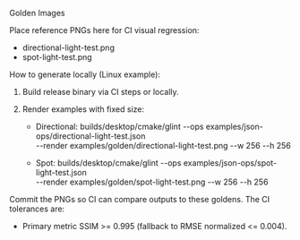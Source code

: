 Golden Images

Place reference PNGs here for CI visual regression:

- directional-light-test.png
- spot-light-test.png

How to generate locally (Linux example):

1) Build release binary via CI steps or locally.
2) Render examples with fixed size:

   - Directional:
     builds/desktop/cmake/glint --ops examples/json-ops/directional-light-test.json \
       --render examples/golden/directional-light-test.png --w 256 --h 256

   - Spot:
     builds/desktop/cmake/glint --ops examples/json-ops/spot-light-test.json \
       --render examples/golden/spot-light-test.png --w 256 --h 256

Commit the PNGs so CI can compare outputs to these goldens. The CI tolerances are:
- Primary metric SSIM >= 0.995 (fallback to RMSE normalized <= 0.004).

